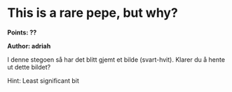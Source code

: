 # This is a rare pepe, but why?
**Points: ??**

**Author: adriah**

I denne stegoen så har det blitt gjemt et bilde (svart-hvit). Klarer du å hente ut dette bildet?

Hint:
Least significant bit
